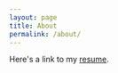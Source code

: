 ```yaml
---
layout: page
title: About
permalink: /about/
---
```


Here's a link to my [resume](/assets/Meredith_Green_Resume.pdf).